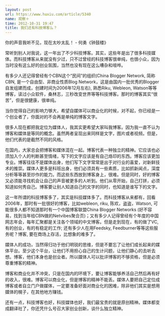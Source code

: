 ```yaml
---
layout: post
url: https://www.huxiu.com/article/5340
name: 观察＋
time: 2012-10-31 19:47
title: 我们还有科技博客么？
---
```

你的声音我听不见，现在太吵太乱！ - 何勇《钟鼓楼》

常听到别人对我说，这一年出了不少科技博客。其实，这些年是出了很多科技媒体。而科技博客从来就没有少过，只不过曾经的科技博客很单纯，也很小众，因为当时没有这么好的创业氛围，当然也没有现在这么嘈杂和喧哗。

有多少人还记得曾经有个CBN这个“民间”的组织(China Blogger Network, 简称CBN, 是一个自由型、非商业性质Blog Network，这是由国内一批优秀的Blogger自发组建而成，创建时间为2006年12月左右), 熟悉Riku, Webleon, Watson等等博客，读过小众软件，桑林志，三秒改变世界等等科技博客。那时的博客其实“很苦”，但是很健康，很单纯。

当你觉得自己的影响力够大，希望自媒体可以商业化的时候，对不起，你已经是一个创业者了，你面对的不会再是单纯的博客文字。

很多人现在都把我定位为媒体人，我其实更希望大家叫我博客。因为我一直不认为博客和媒体是等同的概念。虽然两者呈现出来同样是文字，图片或者视频。但是，他们代表的是截然不同的风格。

在国内，大家总会把博客和媒体混在一起。博客代表一种独立的精神。它应该也必须加入个人的判断甚至情绪，写下的文字应该是有自己烙印的东西。博客应该更加专业。博客往往不是媒体出身，他们写下文字常常是出于对行业的喜爱，对新鲜技术的推崇。媒体人更多是科班出身，他们必须具有一些素质，比如抓新闻点，深度分析等等甚至炒作的能力。而这些东西放到博客身上，很难。但是同时，好的博客又必须能寻找机会让自己的声音被更多的人听到。他们从零开始，自己打拼，必须知道如何秀自己。博客要让别人知道自己的文字的同时，也知道是谁写下的文字。

这一年所谓的科技博客多了，其实是科技媒体多了。而科技博客从来都有，回看2006年，那时有一批很好的博客，比如webleon, riku, 陈欢，盗盗，Watson, 可能很多人都不知道那时有一个中国博客联盟China Blogger Networks (好不容易，找到当年给CBN做的Netvibes聚合页)；又有多少人记得曾经有个年度的中国网志年会，每年汇聚都是关注各个领域的中文博客。但是走到现在，有的做了VC, 有的创业，有的有稳定的工作; 还有多少人在用Feedsky, Feedburner等等这些服务呢？博客, 要在商场上存活，比想象的难多了。

媒体人的成功，当然得归功于他们明锐的思维，但是不要忘了让他们成长起来的媒体平台。至少这个平台，让他们不用担心自己的生计问题，让他们静心的去听去想。博客，他们本身也是创业者。所以媒体人可以批评博客的不够资格，但是必须尊重博客的精神。

博客和商业化并不冲突，只是在国内的环境下，要让博客能够养活自己然后再有好的收入，很难。博客可以商业化，但是博客的精神不能丢。媒体人要把自己定位成博客或者自立门户做媒体，一定要准备好面对商业化的困难，除非他们其实是想用媒体的幌子，在其他地方赚钱。

还有一点，科技博客也好，科技媒体也好，我们最宝贵的就是原创精神。媒体都变成翻译社了，你还凭什么号召大家创业创新，谈什么独立精神。

